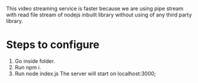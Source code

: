 This video streaming service is faster because we are using pipe stream with read file stream of nodejs inbuilt library without using of any third party library.

# Steps to configure
1. Go inside folder.
2. Run npm i.
3. Run node index.js
   The server will start on localhost:3000;

   
